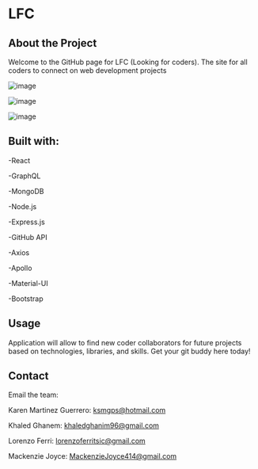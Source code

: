 # LFC

## About the Project
Welcome to the GitHub page for LFC (Looking for coders). The site for all coders to connect on web development projects 

![image](../LFCoders/client/src/assets/img/landingpage.png)

![image](../LFCoders/client/src/assets/img/lookingforcoders.png)

![image](../LFCoders/client/src/assets/img/lookingforcoders.png)


## Built with:
-React

-GraphQL

-MongoDB

-Node.js

-Express.js

-GitHub API

-Axios

-Apollo

-Material-UI

-Bootstrap



## Usage
Application will  allow to find new coder collaborators for future projects based on technologies, libraries, and skills. Get your git buddy here today!



## Contact
Email the team:

Karen Martinez Guerrero: <ksmgps@hotmail.com>

Khaled Ghanem: <khaledghanim96@gmail.com>

Lorenzo Ferri: <lorenzoferritsic@gmail.com>

Mackenzie Joyce: <MackenzieJoyce414@gmail.com>

